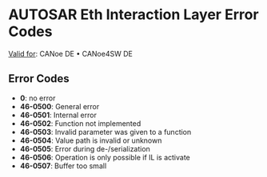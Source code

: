 
# AUTOSAR Eth Interaction Layer Error Codes

[Valid for](../../../Shared/FeatureAvailability.md):  CANoe DE • CANoe4SW DE

## Error Codes

- **0**: no error
- **46-0500**: General error
- **46-0501**: Internal error
- **46-0502**: Function not implemented
- **46-0503**: Invalid parameter was given to a function
- **46-0504**: Value path is invalid or unknown
- **46-0505**: Error during de-/serialization
- **46-0506**: Operation is only possible if IL is activate
- **46-0507**: Buffer too small
